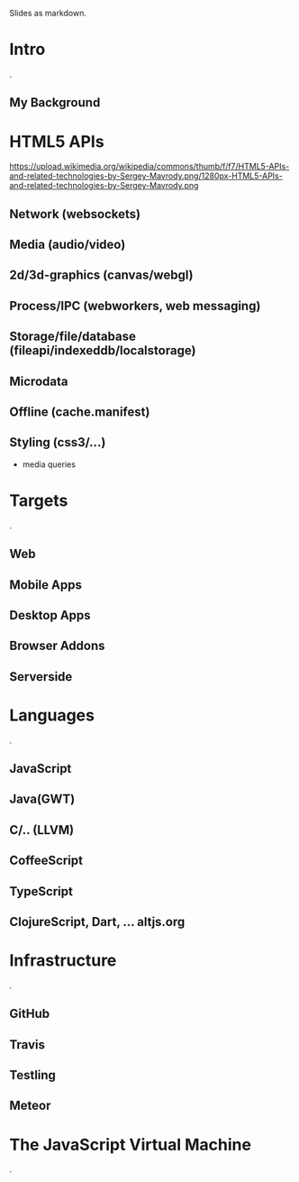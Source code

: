 Slides as markdown.
# Intro
.

## My Background

# HTML5 APIs

https://upload.wikimedia.org/wikipedia/commons/thumb/f/f7/HTML5-APIs-and-related-technologies-by-Sergey-Mavrody.png/1280px-HTML5-APIs-and-related-technologies-by-Sergey-Mavrody.png

## Network (websockets)

## Media (audio/video)

## 2d/3d-graphics (canvas/webgl)

## Process/IPC (webworkers, web messaging)

## Storage/file/database (fileapi/indexeddb/localstorage)

## Microdata

## Offline (cache.manifest)

## Styling (css3/...)

- media queries

# Targets
.

## Web

## Mobile Apps

## Desktop Apps

## Browser Addons

## Serverside

# Languages
.

## JavaScript

## Java(GWT)

## C/.. (LLVM)

## CoffeeScript

## TypeScript

## ClojureScript, Dart, ... altjs.org

# Infrastructure
.

## GitHub

## Travis

## Testling

## Meteor

# The JavaScript Virtual Machine
.


